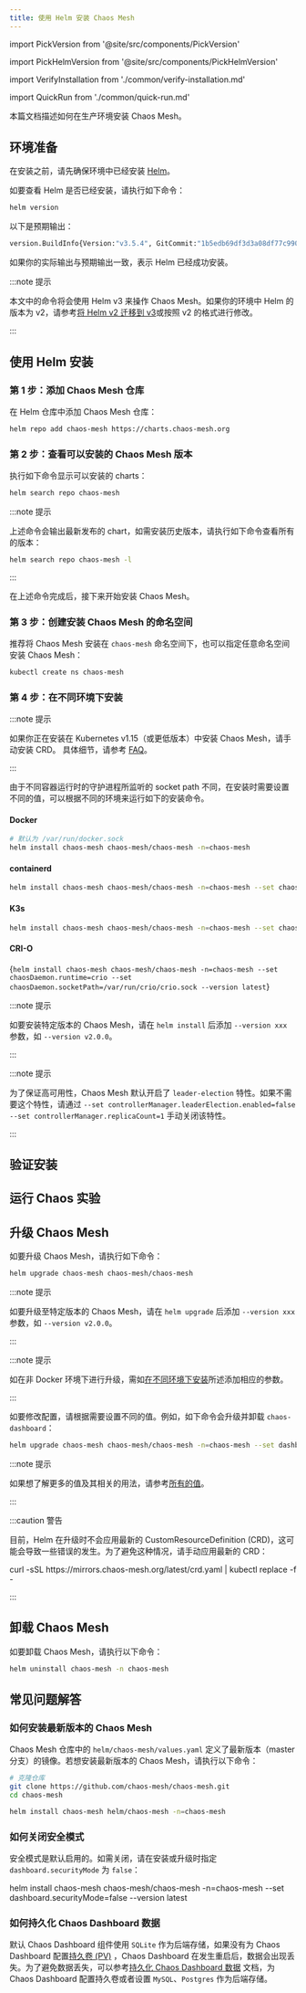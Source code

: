 ```yaml
---
title: 使用 Helm 安装 Chaos Mesh
---
```


import PickVersion from '@site/src/components/PickVersion'

import PickHelmVersion from '@site/src/components/PickHelmVersion'

import VerifyInstallation from './common/verify-installation.md'

import QuickRun from './common/quick-run.md'

本篇文档描述如何在生产环境安装 Chaos Mesh。

## 环境准备

在安装之前，请先确保环境中已经安装 [Helm](https://helm.sh/docs/intro/install/)。

如要查看 Helm 是否已经安装，请执行如下命令：

```bash
helm version
```

以下是预期输出：

```bash
version.BuildInfo{Version:"v3.5.4", GitCommit:"1b5edb69df3d3a08df77c9902dc17af864ff05d1", GitTreeState:"dirty", GoVersion:"go1.16.3"}
```

如果你的实际输出与预期输出一致，表示 Helm 已经成功安装。

:::note 提示

本文中的命令将会使用 Helm v3 来操作 Chaos Mesh。如果你的环境中 Helm 的版本为 v2，请参考[将 Helm v2 迁移到 v3](https://helm.sh/docs/topics/v2_v3_migration/)或按照 v2 的格式进行修改。

:::

## 使用 Helm 安装

### 第 1 步：添加 Chaos Mesh 仓库

在 Helm 仓库中添加 Chaos Mesh 仓库：

```bash
helm repo add chaos-mesh https://charts.chaos-mesh.org
```

### 第 2 步：查看可以安装的 Chaos Mesh 版本

执行如下命令显示可以安装的 charts：

```bash
helm search repo chaos-mesh
```

:::note 提示

上述命令会输出最新发布的 chart，如需安装历史版本，请执行如下命令查看所有的版本：

```bash
helm search repo chaos-mesh -l
```

:::

在上述命令完成后，接下来开始安装 Chaos Mesh。

### 第 3 步：创建安装 Chaos Mesh 的命名空间

推荐将 Chaos Mesh 安装在 `chaos-mesh` 命名空间下，也可以指定任意命名空间安装 Chaos Mesh：

```bash
kubectl create ns chaos-mesh
```

### 第 4 步：在不同环境下安装

:::note 提示

如果你正在安装在 Kubernetes v1.15（或更低版本）中安装 Chaos Mesh，请手动安装 CRD。 具体细节，请参考 [FAQ](./faqs.md#q-failed-to-install-chaos-mesh-with-message-no-matches-for-kind-customresourcedefinition-in-version-apiextensionsk8siov1)。

:::

由于不同容器运行时的守护进程所监听的 socket path 不同，在安装时需要设置不同的值，可以根据不同的环境来运行如下的安装命令。

#### Docker

```bash
# 默认为 /var/run/docker.sock
helm install chaos-mesh chaos-mesh/chaos-mesh -n=chaos-mesh
```

#### containerd

```bash
helm install chaos-mesh chaos-mesh/chaos-mesh -n=chaos-mesh --set chaosDaemon.runtime=containerd --set chaosDaemon.socketPath=/run/containerd/containerd.sock
```

#### K3s

```bash
helm install chaos-mesh chaos-mesh/chaos-mesh -n=chaos-mesh --set chaosDaemon.runtime=containerd --set chaosDaemon.socketPath=/run/k3s/containerd/containerd.sock
```

#### CRI-O

<PickHelmVersion className="language-bash">{`helm install chaos-mesh chaos-mesh/chaos-mesh -n=chaos-mesh --set chaosDaemon.runtime=crio --set chaosDaemon.socketPath=/var/run/crio/crio.sock --version latest`}</PickHelmVersion>

:::note 提示

如要安装特定版本的 Chaos Mesh，请在 `helm install` 后添加 `--version xxx` 参数，如 `--version v2.0.0`。

:::

:::note 提示

为了保证高可用性，Chaos Mesh 默认开启了 `leader-election` 特性。如果不需要这个特性，请通过 `--set controllerManager.leaderElection.enabled=false --set controllerManager.replicaCount=1` 手动关闭该特性。

:::

## 验证安装

<VerifyInstallation />

## 运行 Chaos 实验

<QuickRun />

## 升级 Chaos Mesh

如要升级 Chaos Mesh，请执行如下命令：

```bash
helm upgrade chaos-mesh chaos-mesh/chaos-mesh
```

:::note 提示

如要升级至特定版本的 Chaos Mesh，请在 `helm upgrade` 后添加 `--version xxx` 参数，如 `--version v2.0.0`。

:::

:::note 提示

如在非 Docker 环境下进行升级，需如[在不同环境下安装](#在不同环境下安装)所述添加相应的参数。

:::

如要修改配置，请根据需要设置不同的值。例如，如下命令会升级并卸载 `chaos-dashboard`：

```bash
helm upgrade chaos-mesh chaos-mesh/chaos-mesh -n=chaos-mesh --set dashboard.create=false
```

:::note 提示

如果想了解更多的值及其相关的用法，请参考[所有的值](https://github.com/chaos-mesh/chaos-mesh/blob/master/helm/chaos-mesh/values.yaml)。

:::

:::caution 警告

目前，Helm 在升级时不会应用最新的 CustomResourceDefinition (CRD)，这可能会导致一些错误的发生。为了避免这种情况，请手动应用最新的 CRD：

<PickVersion>
curl -sSL https://mirrors.chaos-mesh.org/latest/crd.yaml | kubectl replace -f -
</PickVersion>

:::

## 卸载 Chaos Mesh

如要卸载 Chaos Mesh，请执行以下命令：

```bash
helm uninstall chaos-mesh -n chaos-mesh
```

## 常见问题解答

### 如何安装最新版本的 Chaos Mesh

Chaos Mesh 仓库中的 `helm/chaos-mesh/values.yaml` 定义了最新版本（master 分支）的镜像。若想安装最新版本的 Chaos Mesh，请执行以下命令：

```bash
# 克隆仓库
git clone https://github.com/chaos-mesh/chaos-mesh.git
cd chaos-mesh

helm install chaos-mesh helm/chaos-mesh -n=chaos-mesh
```

### 如何关闭安全模式

安全模式是默认启用的。如需关闭，请在安装或升级时指定 `dashboard.securityMode` 为 `false`：

<PickHelmVersion>
helm install chaos-mesh chaos-mesh/chaos-mesh -n=chaos-mesh --set dashboard.securityMode=false --version latest
</PickHelmVersion>

### 如何持久化 Chaos Dashboard 数据

默认 Chaos Dashboard 组件使用 `SQLite` 作为后端存储，如果没有为 Chaos Dashboard 配置[持久卷 (PV)](https://kubernetes.io/docs/concepts/storage/persistent-volumes/) ，Chaos Dashboard 在发生重启后，数据会出现丢失。为了避免数据丢失，可以参考[持久化 Chaos Dashboard 数据](persistence-dashboard.md) 文档，为 Chaos Dashboard 配置持久卷或者设置 `MySQL`、`Postgres` 作为后端存储。
